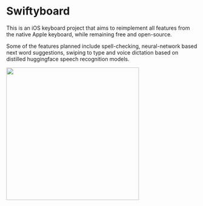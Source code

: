 # Swiftyboard

This is an iOS keyboard project that aims to reimplement all features from the native Apple keyboard, while remaining free and open-source.


Some of the features planned include spell-checking, neural-network based next word suggestions, swiping to type and voice dictation based on distilled huggingface speech recognition models.

<img src="https://github.com/alissone/swiftyboard/assets/6274136/0a31dc87-e7b2-492c-ba36-b0d3b8aae61a" width=350></img>
